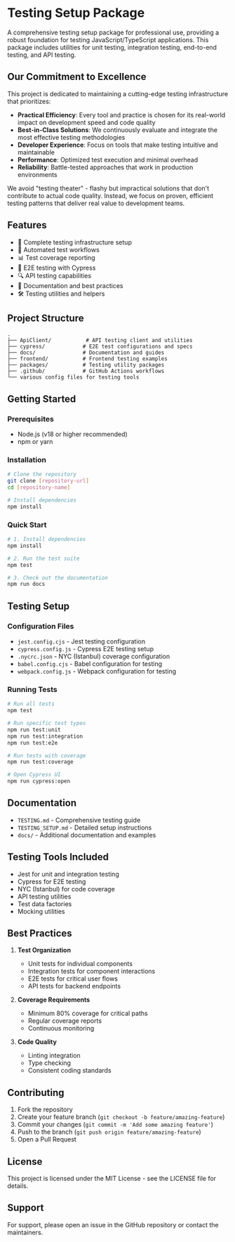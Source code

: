 # Testing Setup Package

A comprehensive testing setup package for professional use, providing a robust foundation for testing JavaScript/TypeScript applications. This package includes utilities for unit testing, integration testing, end-to-end testing, and API testing.

## Our Commitment to Excellence

This project is dedicated to maintaining a cutting-edge testing infrastructure that prioritizes:
- **Practical Efficiency**: Every tool and practice is chosen for its real-world impact on development speed and code quality
- **Best-in-Class Solutions**: We continuously evaluate and integrate the most effective testing methodologies
- **Developer Experience**: Focus on tools that make testing intuitive and maintainable
- **Performance**: Optimized test execution and minimal overhead
- **Reliability**: Battle-tested approaches that work in production environments

We avoid "testing theater" - flashy but impractical solutions that don't contribute to actual code quality. Instead, we focus on proven, efficient testing patterns that deliver real value to development teams.

## Features

- 🧪 Complete testing infrastructure setup
- 🔄 Automated test workflows
- 📊 Test coverage reporting
- 🚀 E2E testing with Cypress
- 🔍 API testing capabilities
- 📝 Documentation and best practices
- 🛠️ Testing utilities and helpers

## Project Structure

```
.
├── ApiClient/           # API testing client and utilities
├── cypress/            # E2E test configurations and specs
├── docs/               # Documentation and guides
├── frontend/           # Frontend testing examples
├── packages/           # Testing utility packages
├── .github/            # GitHub Actions workflows
└── various config files for testing tools
```

## Getting Started

### Prerequisites
- Node.js (v18 or higher recommended)
- npm or yarn

### Installation

```bash
# Clone the repository
git clone [repository-url]
cd [repository-name]

# Install dependencies
npm install
```

### Quick Start
```bash
# 1. Install dependencies
npm install

# 2. Run the test suite
npm test

# 3. Check out the documentation
npm run docs
```

## Testing Setup

### Configuration Files
- `jest.config.cjs` - Jest testing configuration
- `cypress.config.js` - Cypress E2E testing setup
- `.nycrc.json` - NYC (Istanbul) coverage configuration
- `babel.config.cjs` - Babel configuration for testing
- `webpack.config.js` - Webpack configuration for testing

### Running Tests

```bash
# Run all tests
npm test

# Run specific test types
npm run test:unit
npm run test:integration
npm run test:e2e

# Run tests with coverage
npm run test:coverage

# Open Cypress UI
npm run cypress:open
```

## Documentation

- `TESTING.md` - Comprehensive testing guide
- `TESTING_SETUP.md` - Detailed setup instructions
- `docs/` - Additional documentation and examples

## Testing Tools Included

- Jest for unit and integration testing
- Cypress for E2E testing
- NYC (Istanbul) for code coverage
- API testing utilities
- Test data factories
- Mocking utilities

## Best Practices

1. **Test Organization**
   - Unit tests for individual components
   - Integration tests for component interactions
   - E2E tests for critical user flows
   - API tests for backend endpoints

2. **Coverage Requirements**
   - Minimum 80% coverage for critical paths
   - Regular coverage reports
   - Continuous monitoring

3. **Code Quality**
   - Linting integration
   - Type checking
   - Consistent coding standards

## Contributing

1. Fork the repository
2. Create your feature branch (`git checkout -b feature/amazing-feature`)
3. Commit your changes (`git commit -m 'Add some amazing feature'`)
4. Push to the branch (`git push origin feature/amazing-feature`)
5. Open a Pull Request

## License

This project is licensed under the MIT License - see the LICENSE file for details.

## Support

For support, please open an issue in the GitHub repository or contact the maintainers.